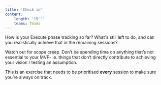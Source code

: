 ```yaml
---
title: 'Check in'
content:
    length: '15'''
    teams: Teams
---
```


How is your Execute phase tracking so far? What's still left to do, and can you realistically achieve that in the remaining sessions? 

Watch out for scope creep. Don’t be spending time on anything that’s not essential to your MVP- ie. things that don’t directly contribute to achieving your vision / testing an assumption.

This is an exercise that needs to be prioritised **every** session to make sure you’re always on track.